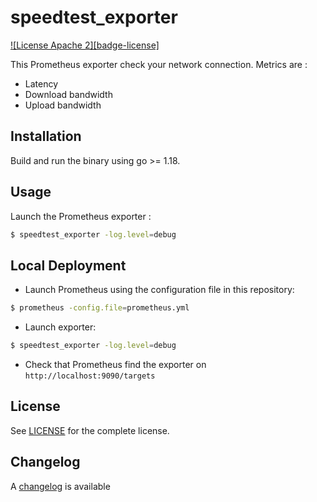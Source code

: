 # speedtest_exporter

[![License Apache 2][badge-license]](LICENSE)

This Prometheus exporter check your network connection. Metrics are :

* Latency
* Download bandwidth
* Upload bandwidth


## Installation

Build and run the binary using go >= 1.18.

## Usage

Launch the Prometheus exporter :

```bash
$ speedtest_exporter -log.level=debug
```

## Local Deployment

* Launch Prometheus using the configuration file in this repository:

```bash
$ prometheus -config.file=prometheus.yml
```

* Launch exporter:

```bash
$ speedtest_exporter -log.level=debug
```

* Check that Prometheus find the exporter on `http://localhost:9090/targets`

## License

See [LICENSE](LICENSE) for the complete license.


## Changelog

A [changelog](ChangeLog.md) is available

